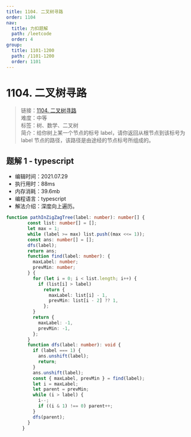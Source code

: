 ```yaml
---
title: 1104. 二叉树寻路
order: 1104
nav:
  title: 力扣题解
  path: /leetcode
  order: 4
group:
  title: 1101-1200
  path: /1101-1200
  order: 1101
---
```


# 1104. 二叉树寻路
    
> 链接：[1104. 二叉树寻路](https://leetcode-cn.com/problems/path-in-zigzag-labelled-binary-tree/)  
> 难度：中等  
> 标签：树、数学、二叉树  
> 简介：给你树上某一个节点的标号 label，请你返回从根节点到该标号为 label 节点的路径，该路径是由途经的节点标号所组成的。
      
## 题解 1 - typescript
- 编辑时间：2021.07.29
- 执行用时：88ms
- 内存消耗：39.6mb
- 编程语言：typescript
- 解法介绍：深度向上遍历。
```typescript
function pathInZigZagTree(label: number): number[] {
        const list: number[] = [];
        let max = 1;
        while (label >= max) list.push((max <<= 1));
        const ans: number[] = [];
        dfs(label);
        return ans;
        function find(label: number): {
          maxLabel: number;
          prevMin: number;
        } {
          for (let i = 0; i < list.length; i++) {
            if (list[i] > label)
              return {
                maxLabel: list[i] - 1,
                prevMin: list[i - 2] ?? 1,
              };
          }
          return {
            maxLabel: -1,
            prevMin: -1,
          };
        }
        function dfs(label: number): void {
          if (label === 1) {
            ans.unshift(label);
            return;
          }
          ans.unshift(label);
          const { maxLabel, prevMin } = find(label);
          let i = maxLabel;
          let parent = prevMin;
          while (i > label) {
            i--;
            if ((i & 1) !== 0) parent++;
          }
          dfs(parent);
        }
      }
```

      